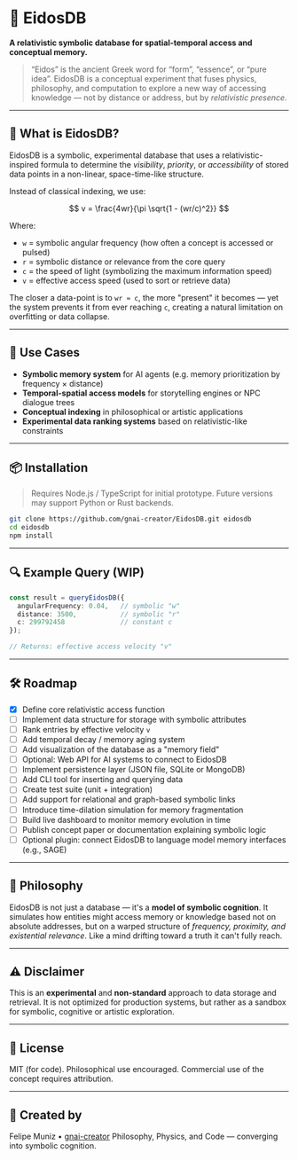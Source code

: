 # 🧬 EidosDB

**A relativistic symbolic database for spatial-temporal access and conceptual memory.**

> “Eidos” is the ancient Greek word for “form”, “essence”, or “pure idea”.
> EidosDB is a conceptual experiment that fuses physics, philosophy, and computation to explore a new way of accessing knowledge — not by distance or address, but by *relativistic presence*.

---

## 🌌 What is EidosDB?

EidosDB is a symbolic, experimental database that uses a relativistic-inspired formula to determine the *visibility*, *priority*, or *accessibility* of stored data points in a non-linear, space-time-like structure.

Instead of classical indexing, we use:

$$
v = \frac{4wr}{\pi \sqrt{1 - (wr/c)^2}}
$$

Where:

* `w` = symbolic angular frequency (how often a concept is accessed or pulsed)
* `r` = symbolic distance or relevance from the core query
* `c` = the speed of light (symbolizing the maximum information speed)
* `v` = effective access speed (used to sort or retrieve data)

The closer a data-point is to `wr ≈ c`, the more "present" it becomes — yet the system prevents it from ever reaching `c`, creating a natural limitation on overfitting or data collapse.

---

## 🧠 Use Cases

* **Symbolic memory system** for AI agents (e.g. memory prioritization by frequency × distance)
* **Temporal-spatial access models** for storytelling engines or NPC dialogue trees
* **Conceptual indexing** in philosophical or artistic applications
* **Experimental data ranking systems** based on relativistic-like constraints

---

## 📦 Installation

> Requires Node.js / TypeScript for initial prototype.
> Future versions may support Python or Rust backends.

```bash
git clone https://github.com/gnai-creator/EidosDB.git eidosdb
cd eidosdb
npm install
```

---

## 🔍 Example Query (WIP)

```ts
const result = queryEidosDB({
  angularFrequency: 0.04,   // symbolic "w"
  distance: 3500,           // symbolic "r"
  c: 299792458              // constant c
});

// Returns: effective access velocity "v"
```

---

## 🛠️ Roadmap

* [x] Define core relativistic access function
* [ ] Implement data structure for storage with symbolic attributes
* [ ] Rank entries by effective velocity `v`
* [ ] Add temporal decay / memory aging system
* [ ] Add visualization of the database as a "memory field"
* [ ] Optional: Web API for AI systems to connect to EidosDB
* [ ] Implement persistence layer (JSON file, SQLite or MongoDB)
* [ ] Add CLI tool for inserting and querying data
* [ ] Create test suite (unit + integration)
* [ ] Add support for relational and graph-based symbolic links
* [ ] Introduce time-dilation simulation for memory fragmentation
* [ ] Build live dashboard to monitor memory evolution in time
* [ ] Publish concept paper or documentation explaining symbolic logic
* [ ] Optional plugin: connect EidosDB to language model memory interfaces (e.g., SAGE)

---

## 📖 Philosophy

EidosDB is not just a database — it's a **model of symbolic cognition**. It simulates how entities might access memory or knowledge based not on absolute addresses, but on a warped structure of *frequency, proximity, and existential relevance*. Like a mind drifting toward a truth it can't fully reach.

---

## ⚠️ Disclaimer

This is an **experimental** and **non-standard** approach to data storage and retrieval.
It is not optimized for production systems, but rather as a sandbox for symbolic, cognitive or artistic exploration.

---

## 📜 License

MIT (for code). Philosophical use encouraged. Commercial use of the concept requires attribution.

---

## 🧠 Created by

Felipe Muniz • [gnai-creator](https://github.com/gnai-creator)
Philosophy, Physics, and Code — converging into symbolic cognition.
